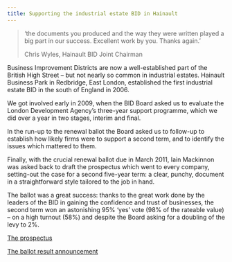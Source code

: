 ```yaml
---
title: Supporting the industrial estate BID in Hainault
---
```


> ‘the documents you produced and the way they were written played a big part in our success. Excellent work by you. Thanks again.’
>
> Chris Wyles, Hainault BID Joint Chairman

Business Improvement Districts are now a well-established part of the British High Street – but not nearly so common in industrial estates. Hainault Business Park in Redbridge, East London, established the first industrial estate BID in the south of England in 2006.

We got involved early in 2009, when the BID Board asked us to evaluate the London Development Agency’s three-year support programme, which we did over a year in two stages, interim and final.

In the run-up to the renewal ballot the Board asked us to follow-up to establish how likely firms were to support a second term, and to identify the issues which mattered to them.

Finally, with the crucial renewal ballot due in March 2011, Iain Mackinnon was asked back to draft the prospectus which went to every company, setting-out the case for a second five-year term: a clear, punchy, document in a straightforward style tailored to the job in hand.

The ballot was a great success: thanks to the great work done by the leaders of the BID in gaining the confidence and trust of businesses, the second term won an astonishing 95% ‘yes’ vote (98% of the rateable value) – on a high turnout (58%) and despite the Board asking for a doubling of the levy to 2%.

[The prospectus](http://www.hainaultbusinesspark.com/documents/hainaultbus3.pdf)

[The ballot result announcement](http://www.hainaultbusinesspark.com/documents/agm120511.pdf)
